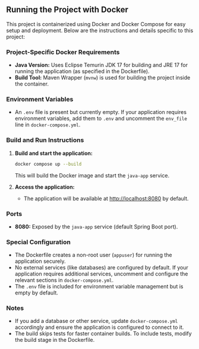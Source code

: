 ## Running the Project with Docker

This project is containerized using Docker and Docker Compose for easy setup and deployment. Below are the instructions and details specific to this project:

### Project-Specific Docker Requirements
- **Java Version:** Uses Eclipse Temurin JDK 17 for building and JRE 17 for running the application (as specified in the Dockerfile).
- **Build Tool:** Maven Wrapper (`mvnw`) is used for building the project inside the container.

### Environment Variables
- An `.env` file is present but currently empty. If your application requires environment variables, add them to `.env` and uncomment the `env_file` line in `docker-compose.yml`.

### Build and Run Instructions
1. **Build and start the application:**
   ```sh
   docker compose up --build
   ```
   This will build the Docker image and start the `java-app` service.

2. **Access the application:**
   - The application will be available at [http://localhost:8080](http://localhost:8080) by default.

### Ports
- **8080:** Exposed by the `java-app` service (default Spring Boot port).

### Special Configuration
- The Dockerfile creates a non-root user (`appuser`) for running the application securely.
- No external services (like databases) are configured by default. If your application requires additional services, uncomment and configure the relevant sections in `docker-compose.yml`.
- The `.env` file is included for environment variable management but is empty by default.

### Notes
- If you add a database or other service, update `docker-compose.yml` accordingly and ensure the application is configured to connect to it.
- The build skips tests for faster container builds. To include tests, modify the build stage in the Dockerfile.
